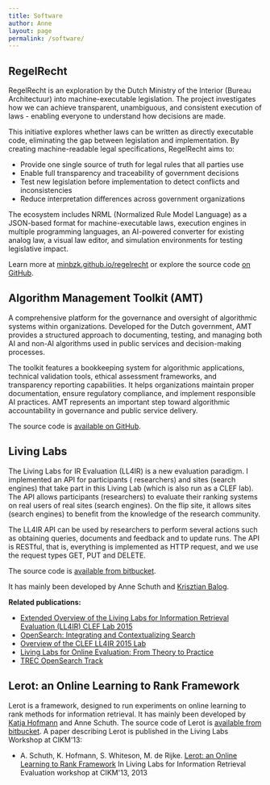 ```yaml
---
title: Software
author: Anne
layout: page
permalink: /software/
---
```


## RegelRecht

RegelRecht is an exploration by the Dutch Ministry of the Interior (Bureau Architectuur) into machine-executable
legislation. The project investigates how we can achieve transparent, unambiguous, and consistent execution of laws -
enabling everyone to understand how decisions are made.

This initiative explores whether laws can be written as directly executable code, eliminating the gap between
legislation and implementation. By creating machine-readable legal specifications, RegelRecht aims to:

- Provide one single source of truth for legal rules that all parties use
- Enable full transparency and traceability of government decisions
- Test new legislation before implementation to detect conflicts and inconsistencies
- Reduce interpretation differences across government organizations

The ecosystem includes NRML (Normalized Rule Model Language) as a JSON-based format for machine-executable laws,
execution engines in multiple programming languages, an AI-powered converter for existing analog law, a visual law
editor, and simulation environments for testing legislative impact.

Learn more at [minbzk.github.io/regelrecht](https://minbzk.github.io/regelrecht/) or explore the source code
[on GitHub](https://github.com/MinBZK/poc-machine-law).

## Algorithm Management Toolkit (AMT)

A comprehensive platform for the governance and oversight of algorithmic systems within organizations. Developed for the
Dutch government, AMT provides a structured approach to documenting, testing, and managing both AI and non-AI algorithms
used in public services and decision-making processes.

The toolkit features a bookkeeping system for algorithmic applications, technical validation tools, ethical assessment
frameworks, and transparency reporting capabilities. It helps organizations maintain proper documentation, ensure
regulatory compliance, and implement responsible AI practices. AMT represents an important step toward algorithmic
accountability in governance and public service delivery.

The source code is [available on GitHub](https://github.com/MinBZK/amt).

## Living Labs

The Living Labs for IR Evaluation (LL4IR) is a new evaluation paradigm. I implemented an API for participants (
researchers) and sites (search engines) that take part in this Living Lab (which is also run
as a CLEF lab). The API allows participants (researchers) to evaluate their ranking systems on real users of real
sites (search engines). On the flip site, it allows sites (search engines) to benefit from the knowledge of the research
community.

The LL4IR API can be used by researchers to perform several actions such as obtaining queries, documents and feedback
and to update runs. The API is RESTful, that is, everything is implemented as HTTP request, and we use the request types
GET, PUT and DELETE.

The source code is [available from bitbucket](https://bitbucket.org/living-labs/ll-api).

It has mainly been developed by Anne Schuth and [Krisztian Balog](http://krisztianbalog.com/).

**Related publications:**

- [Extended Overview of the Living Labs for Information Retrieval Evaluation (LL4IR) CLEF Lab 2015](/publications/schuth2015extended.html)
- [OpenSearch: Integrating and Contextualizing Search](/publications/schuth2015opensearch.html)
- [Overview of the CLEF LL4IR 2015 Lab](/publications/schuth2015overview.html)
- [Living Labs for Online Evaluation: From Theory to Practice](/talks/living-labs-for-online-evaluation-from-theory-to-p-2016.html)
- [TREC OpenSearch Track](/talks/trec-opensearch-2015.html)

## Lerot: an Online Learning to Rank Framework

Lerot is a framework, designed to run experiments on online learning to rank methods for information retrieval. It has
mainly been developed by [Katja Hofmann](http://khofm.wordpress.com/) and Anne Schuth.
The source code of Lerot is [available from bitbucket](https://bitbucket.org/ilps/lerot).
A paper describing Lerot is published in the Living Labs Workshop at CIKM'13:

- A. Schuth, K. Hofmann, S. Whiteson, M. de
  Rijke. [Lerot: an Online Learning to Rank Framework](/publications/schuth2013lerot.html)
  In Living Labs for Information Retrieval Evaluation workshop at CIKM'13, 2013
